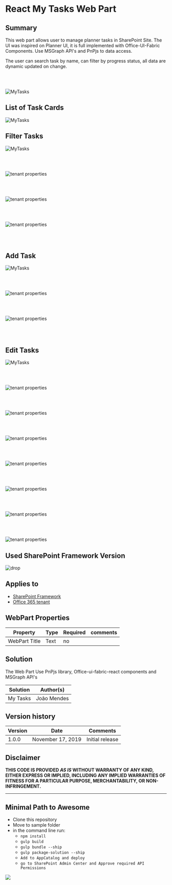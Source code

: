 # React My Tasks Web Part 

## Summary


This web part allows user to manage planner tasks in SharePoint Site. The UI was inspired on Planner UI, it is full implemented with Office-UI-Fabric Components. Use MSGraph API's and PnPjs to data access.

The user can search task by name, can filter by progress status, all data are dynamic updated on change.


</br>
</br>


![MyTasks](/samples/react-mytasks/assets/MyTasks.gif)



##  List of Task Cards



![MyTasks](https://github.com/joaojmendes/sp-dev-fx-webparts/blob/My-Tasks/samples/react-mytasks/assets/screen1.png)

## Filter Tasks


![MyTasks](https://github.com/joaojmendes/sp-dev-fx-webparts/blob/My-Tasks/samples/react-mytasks/assets/screen2.png)  

</br>
</br>


![tenant properties](https://github.com/joaojmendes/sp-dev-fx-webparts/blob/My-Tasks/samples/react-mytasks/assets/screen3.png)  


</br>
</br>


![tenant properties](/samples/react-mytasks/assets/screen4.png) 


</br>
</br>


![tenant properties](/samples/react-mytasks/assets/screen5.png)  

</br>
</br>

## Add Task  
  
![MyTasks](/samples/react-mytasks/assets/AddTask.gif)

</br>
</br>



![tenant properties](/samples/react-mytasks/assets/screen6.png)  

</br>
</br>


![tenant properties](/samples/react-mytasks/assets/screen7.png)  

</br>
</br>

## Edit Tasks


![MyTasks](/samples/react-mytasks/assets/EditTask.gif)

</br>
</br>

![tenant properties](/samples/react-mytasks/assets/screen8.png)  
  

</br>
</br>


![tenant properties](/samples/react-mytasks/assets/screen9.png)  
  

</br>
</br>


![tenant properties](/samples/react-mytasks/assets/screen10.png)  

</br>
</br>


![tenant properties](/samples/react-mytasks/assets/screen11.png)  

  

</br>
</br>


![tenant properties](/samples/react-mytasks/assets/screen12.png)  


</br>
</br>



![tenant properties](/samples/react-mytasks/assets/screen13.png)  

  
</br>
</br>



![tenant properties](/samples/react-mytasks/assets/screen14.png)  

  


## Used SharePoint Framework Version 
![drop](https://img.shields.io/badge/version-1.9.1-green.svg)

## Applies to

* [SharePoint Framework](https:/dev.office.com/sharepoint)
* [Office 365 tenant](https://dev.office.com/sharepoint/docs/spfx/set-up-your-development-environment)

## WebPart Properties
 
Property |Type|Required| comments
--------------------|----|--------|----------
WebPart Title| Text| no|
 

## Solution
The Web Part Use PnPjs library, Office-ui-fabric-react components and MSGraph API's

Solution|Author(s)
--------|---------
My Tasks |João Mendes

## Version history

Version|Date|Comments
-------|----|--------
1.0.0|November 17, 2019|Initial release

## Disclaimer
**THIS CODE IS PROVIDED *AS IS* WITHOUT WARRANTY OF ANY KIND, EITHER EXPRESS OR IMPLIED, INCLUDING ANY IMPLIED WARRANTIES OF FITNESS FOR A PARTICULAR PURPOSE, MERCHANTABILITY, OR NON-INFRINGEMENT.**

---

## Minimal Path to Awesome

- Clone this repository
- Move to sample folder
- in the command line run:
  - `npm install`
  - `gulp build`
  - `gulp bundle --ship`
  - `gulp package-solution --ship`
  - `Add to AppCatalog and deploy`
   - `go to SharePoint Admin Center and Approve required API Permissions`


<img src="https://telemetry.sharepointpnp.com/sp-dev-fx-webparts/samples/react-MyTask" />
